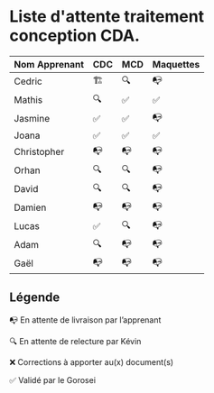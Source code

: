 # Liste d'attente traitement conception CDA.

| Nom Apprenant | CDC | MCD | Maquettes |
| ------------- | --- | --- | --------- |
| Cedric        | 🏗️  | 🔍  | 📭        |
| Mathis        | 🔍  | ✅  | ✅        |
| Jasmine       | ✅  | ✅  | 📭        |
| Joana         | ✅  | ✅  | ✅        |
| Christopher   | 📭  | 📭  | 📭        |
| Orhan         | 🔍  | 🔍  | 📭        |
| David         | 🔍  | 🔍  | 📭        |
| Damien        | 📭  | 📭  | 📭        |
| Lucas         | ✅  | 🔍  | 📭        |
| Adam          | 🔍  | 📭  | 📭        |
| Gaël          | 📭  | 📭  | 📭        |

## Légende

📭 En attente de livraison par l’apprenant

🔍 En attente de relecture par Kévin

❌ Corrections à apporter au(x) document(s)

✅ Validé par le Gorosei
